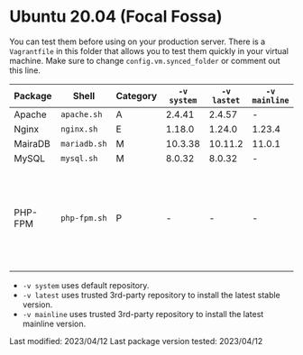 
# Ubuntu 20.04 (Focal Fossa)

You can test them before using on your production server. There is a `Vagrantfile` in this folder that allows you to test them quickly in your virtual machine. Make sure to change `config.vm.synced_folder` or comment out this line.

| Package | Shell | Category | `-v system` | `-v lastet` | `-v mainline` | `-v {n}` 
| --- | --- | --- | --- | --- | --- | --- 
| Apache | `apache.sh` | A | 2.4.41 | 2.4.57 | - | - |
| Nginx | `nginx.sh` | E | 1.18.0 | 1.24.0 | 1.23.4 | - |
| MairaDB | `mariadb.sh` | M | 10.3.38 | 10.11.2 | 11.0.1 | - |
| MySQL | `mysql.sh` | M | 8.0.32 | 8.0.32 | - | - |
| PHP-FPM | `php-fpm.sh` | P | - | - | - | 5.6, 7.0, 7.1, 7.2, 7.3, 7.4, 8.0, 8.1, 8.2 |

* `-v system` uses default repository.
* `-v latest` uses trusted 3rd-party repository to install the latest stable version.
* `-v mainline` uses trusted 3rd-party repository to install the latest mainline version.

Last modified: 2023/04/12
Last package version tested: 2023/04/12